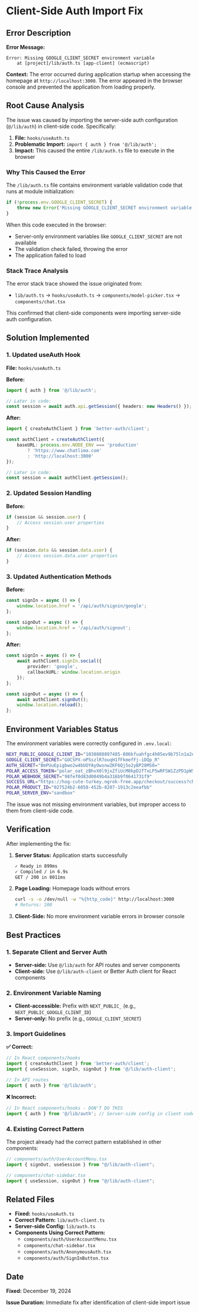 # Client-Side Auth Import Fix

## Error Description

**Error Message:**
```
Error: Missing GOOGLE_CLIENT_SECRET environment variable
    at [project]/lib/auth.ts [app-client] (ecmascript)
```

**Context:** 
The error occurred during application startup when accessing the homepage at `http://localhost:3000`. The error appeared in the browser console and prevented the application from loading properly.

## Root Cause Analysis

The issue was caused by importing the server-side auth configuration (`@/lib/auth`) in client-side code. Specifically:

1. **File:** `hooks/useAuth.ts` 
2. **Problematic Import:** `import { auth } from '@/lib/auth';`
3. **Impact:** This caused the entire `/lib/auth.ts` file to execute in the browser

### Why This Caused the Error

The `/lib/auth.ts` file contains environment variable validation code that runs at module initialization:

```typescript
if (!process.env.GOOGLE_CLIENT_SECRET) {
    throw new Error('Missing GOOGLE_CLIENT_SECRET environment variable');
}
```

When this code executed in the browser:
- Server-only environment variables like `GOOGLE_CLIENT_SECRET` are not available
- The validation check failed, throwing the error
- The application failed to load

### Stack Trace Analysis

The error stack trace showed the issue originated from:
- `lib/auth.ts` → `hooks/useAuth.ts` → `components/model-picker.tsx` → `components/chat.tsx`

This confirmed that client-side components were importing server-side auth configuration.

## Solution Implemented

### 1. Updated useAuth Hook

**File:** `hooks/useAuth.ts`

**Before:**
```typescript
import { auth } from '@/lib/auth';

// Later in code:
const session = await auth.api.getSession({ headers: new Headers() });
```

**After:**
```typescript
import { createAuthClient } from 'better-auth/client';

const authClient = createAuthClient({
    baseURL: process.env.NODE_ENV === 'production' 
        ? 'https://www.chatlima.com' 
        : 'http://localhost:3000'
});

// Later in code:
const session = await authClient.getSession();
```

### 2. Updated Session Handling

**Before:**
```typescript
if (session && session.user) {
    // Access session.user properties
}
```

**After:**
```typescript
if (session.data && session.data.user) {
    // Access session.data.user properties
}
```

### 3. Updated Authentication Methods

**Before:**
```typescript
const signIn = async () => {
    window.location.href = '/api/auth/signin/google';
};

const signOut = async () => {
    window.location.href = '/api/auth/signout';
};
```

**After:**
```typescript
const signIn = async () => {
    await authClient.signIn.social({
        provider: 'google',
        callbackURL: window.location.origin
    });
};

const signOut = async () => {
    await authClient.signOut();
    window.location.reload();
};
```

## Environment Variables Status

The environment variables were correctly configured in `.env.local`:

```bash
NEXT_PUBLIC_GOOGLE_CLIENT_ID="1030808897485-806kfuahfgc4h05ev9b75ln1a2nk84fb.apps.googleusercontent.com"
GOOGLE_CLIENT_SECRET="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"
AUTH_SECRET="BmPUuEpigbwo2w4bUOYAyOwsnwZKF6Qj5o2yBP28MS0="
POLAR_ACCESS_TOKEN="polar_oat_zBhvX0l9jxZfiUcM0kpD2fTxLP5wRFSW1ZzPD1pWSWR"
POLAR_WEBHOOK_SECRET="98fef0d83d0049b4a316b9f0641731f9"
SUCCESS_URL="https://hog-cute-turkey.ngrok-free.app/checkout/success?checkout_id={CHECKOUT_ID}"
POLAR_PRODUCT_ID="027524b2-6058-452b-8207-1913c2eeafbb"
POLAR_SERVER_ENV="sandbox"
```

The issue was not missing environment variables, but improper access to them from client-side code.

## Verification

After implementing the fix:

1. **Server Status:** Application starts successfully
   ```bash
   ✓ Ready in 899ms
   ✓ Compiled / in 6.9s
   GET / 200 in 8011ms
   ```

2. **Page Loading:** Homepage loads without errors
   ```bash
   curl -s -o /dev/null -w "%{http_code}" http://localhost:3000
   # Returns: 200
   ```

3. **Client-Side:** No more environment variable errors in browser console

## Best Practices

### 1. Separate Client and Server Auth

- **Server-side:** Use `@/lib/auth` for API routes and server components
- **Client-side:** Use `@/lib/auth-client` or Better Auth client for React components

### 2. Environment Variable Naming

- **Client-accessible:** Prefix with `NEXT_PUBLIC_` (e.g., `NEXT_PUBLIC_GOOGLE_CLIENT_ID`)
- **Server-only:** No prefix (e.g., `GOOGLE_CLIENT_SECRET`)

### 3. Import Guidelines

**✅ Correct:**
```typescript
// In React components/hooks
import { createAuthClient } from 'better-auth/client';
import { useSession, signIn, signOut } from '@/lib/auth-client';

// In API routes
import { auth } from '@/lib/auth';
```

**❌ Incorrect:**
```typescript
// In React components/hooks - DON'T DO THIS
import { auth } from '@/lib/auth'; // Server-side config in client code
```

### 4. Existing Correct Pattern

The project already had the correct pattern established in other components:

```typescript
// components/auth/UserAccountMenu.tsx
import { signOut, useSession } from "@/lib/auth-client";

// components/chat-sidebar.tsx  
import { useSession, signOut } from "@/lib/auth-client";
```

## Related Files

- **Fixed:** `hooks/useAuth.ts`
- **Correct Pattern:** `lib/auth-client.ts`
- **Server-side Config:** `lib/auth.ts` 
- **Components Using Correct Pattern:**
  - `components/auth/UserAccountMenu.tsx`
  - `components/chat-sidebar.tsx`
  - `components/auth/AnonymousAuth.tsx`
  - `components/auth/SignInButton.tsx`

## Date

**Fixed:** December 19, 2024

**Issue Duration:** Immediate fix after identification of client-side import issue 